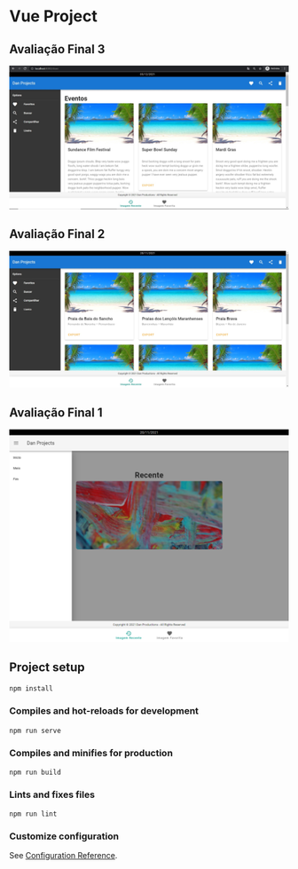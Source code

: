# Vue Project

## Avaliação Final 3
<p align="center">
  <img src="./src/assets/screen3.jpg"/>
</p>

## Avaliação Final 2
<p align="center">
  <img src="./src/assets/screen2.jpg"/>
</p>

## Avaliação Final 1
<p align="center">
  <img src="./src/assets/screen.png"/>
</p>


## Project setup
```
npm install
```

### Compiles and hot-reloads for development
```
npm run serve
```

### Compiles and minifies for production
```
npm run build
```

### Lints and fixes files
```
npm run lint
```

### Customize configuration
See [Configuration Reference](https://cli.vuejs.org/config/).
